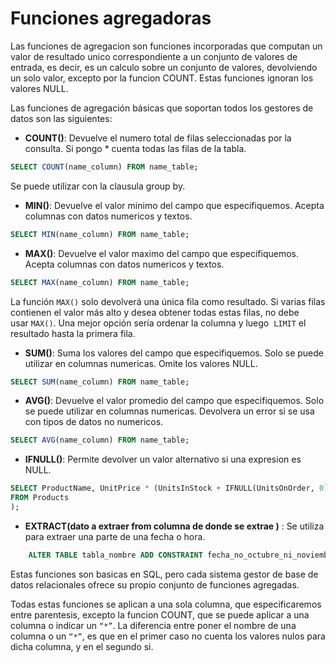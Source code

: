 # Funciones agregadoras

Las funciones de agregacion son funciones incorporadas que computan un valor de resultado unico correspondiente a un conjunto de valores de entrada, es decir, es un calculo sobre un conjunto de valores, devolviendo un solo valor, excepto por la funcion COUNT. Estas funciones ignoran los valores NULL.

Las funciones de agregación básicas que soportan todos los gestores de datos son las siguientes:

* **COUNT()**: Devuelve el numero total de filas seleccionadas por la consulta. Si pongo * cuenta todas las filas de la tabla.

```sql
SELECT COUNT(name_column) FROM name_table;
```

Se puede utilizar con la clausula group by.

* **MIN()**: Devuelve el valor minimo del campo que especifiquemos. Acepta columnas con datos numericos y textos.

```SQL
SELECT MIN(name_column) FROM name_table;
```

* **MAX()**: Devuelve el valor maximo del campo que especifiquemos. Acepta columnas con datos numericos y textos.

```SQL
SELECT MAX(name_column) FROM name_table;
```

La función `MAX()` solo devolverá una única fila como resultado. Si varias filas contienen el valor más alto y desea obtener todas estas filas, no debe usar `MAX()`. Una mejor opción sería ordenar la columna y luego  `LIMIT` el resultado hasta la primera fila.

* **SUM()**: Suma los valores del campo que especifiquemos. Solo se puede utilizar en columnas numericas. Omite los valores NULL.

```SQL
SELECT SUM(name_column) FROM name_table;
```

* **AVG()**: Devuelve el valor promedio del campo que especifiquemos. Solo se puede utilizar en columnas numericas. Devolvera un error si se usa con tipos de datos no numericos.

```SQL
SELECT AVG(name_column) FROM name_table;
```

* **IFNULL()**: Permite devolver un valor alternativo si una expresion es NULL.

```SQL
SELECT ProductName, UnitPrice * (UnitsInStock + IFNULL(UnitsOnOrder, 0)
FROM Products
);
```

* **EXTRACT(dato a extraer from columna de donde se extrae )** : Se utiliza para extraer una parte de una fecha o hora.
```SQL
	ALTER TABLE tabla_nombre ADD CONSTRAINT fecha_no_octubre_ni_noviembre CHECK (EXTRACT(Month from fecha) NOT IN ( 10 , 11));
```

Estas funciones son basicas en SQL, pero cada sistema gestor de base de datos relacionales ofrece su propio conjunto de funciones agregadas.

Todas estas funciones se aplican a una sola columna, que especificaremos entre parentesis, excepto la funcion COUNT, que se puede aplicar a una columna o indicar un `“*”`. La diferencia entre poner el nombre de una columna o un `“*”`, es que en el primer caso no cuenta los valores nulos para dicha columna, y en el segundo si.